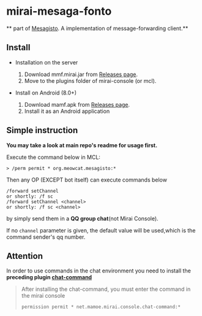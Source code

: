 # mirai-mesaga-fonto 
** part of [Mesagisto](https://github.com/MeowCat-Studio/mesagisto). A implementation of message-forwarding client.**

## Install

  - Installation on the server

    1. Download mmf.mirai.jar from [Releases page](https://github.com/MeowCat-Studio/mirai-mesaga-fonto/releases).
    2. Move to the plugins folder of mirai-console (or mcl).

  - Install on Android (8.0+)
    1. Download mamf.apk from [Releases page](https://github.com/MeowCat-Studio/mirai-mesaga-fonto/releases).
    2. Install it as an Android application

## Simple instruction

__You may take a look at main repo's readme for usage first.__

Execute the command below in MCL:

   `> /perm permit * org.meowcat.mesagisto:*`

Then any OP (EXCEPT bot itself) can execute commands below
 ```
 /forward setChannel
 or shortly: /f sc
 /forward setChannel <channel>
 or shortly: /f sc <channel>
 ```
by simply send them in a **QQ group chat**(not Mirai Console).

If no `channel` parameter is given, the default value will be used,which is the command sender's qq number.


## Attention

In order to use commands in the chat environment you need to install the **preceding plugin [chat-command](https://github.com/project-mirai/chat-command)**

> After installing the chat-command, you must enter the command in the mirai console
>
> `permission permit * net.mamoe.mirai.console.chat-command:*`

